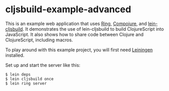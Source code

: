 # cljsbuild-example-advanced

This is an example web application that uses [Ring][1], [Compojure][2],
and [lein-cljsbuild][3]. It demonstrates the use of lein-cljsbuild to
build ClojureScript into JavaScript.  It also shows how to share code
between Clojure and ClojureScript, including macros.

To play around with this example project, you will first need
[Leiningen][4] installed.

Set up and start the server like this:

    $ lein deps
    $ lein cljsbuild once
    $ lein ring server

[1]: https://github.com/mmcgrana/ring
[2]: https://github.com/weavejester/compojure
[3]: https://github.com/emezeske/lein-cljsbuild
[4]: https://github.com/technomancy/leiningen
